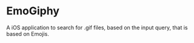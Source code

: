 EmoGiphy
===

A iOS application to search for .gif files, based on the input query, that is based on Emojis.
